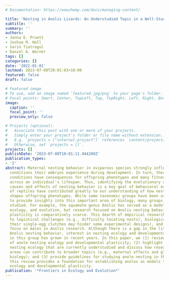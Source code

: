 ```yaml
---
# Documentation: https://wowchemy.com/docs/managing-content/

title: 'Nesting in Anolis Lizards: An Understudied Topic in a Well-Studied Clade'
subtitle: ''
summary: ''
authors:
- Jenna E. Pruett
- Joshua M. Hall
- Sarin Tiatragul
- Daniel A. Warner
tags: []
categories: []
date: '2022-01-01'
lastmod: 2023-07-08T20:01:03+10:00
featured: false
draft: false

# Featured image
# To use, add an image named `featured.jpg/png` to your page's folder.
# Focal points: Smart, Center, TopLeft, Top, TopRight, Left, Right, BottomLeft, Bottom, BottomRight.
image:
  caption: ''
  focal_point: ''
  preview_only: false

# Projects (optional).
#   Associate this post with one or more of your projects.
#   Simply enter your project's folder or file name without extension.
#   E.g. `projects = ["internal-project"]` references `content/project/deep-learning/index.md`.
#   Otherwise, set `projects = []`.
projects: []
publishDate: '2023-07-08T10:01:11.944200Z'
publication_types:
- '2'
abstract: Maternal nesting behavior in oviparous species strongly influences the environmental
  conditions their embryos experience during development. In turn, these early-life
  conditions have consequences for offspring phenotypes and many fitness components
  across an individual's lifespan. Thus, identifying the evolutionary and ecological
  causes and effects of nesting behavior is a key goal of behavioral ecology. Studies
  of reptiles have contributed greatly to our understanding of how nesting behavior
  shapes offspring phenotypes. While some taxonomic groups have been used extensively
  to provide insights into this important area of biology, many groups remain poorly
  studied. For example, the squamate genus Anolis has served as a model to study behavior,
  ecology, and evolution, but research focused on Anolis nesting behavior and developmental
  plasticity is comparatively scarce. This dearth of empirical research may be attributed
  to logistical challenges (e.g., difficulty locating nests), biological factors (e.g.,
  their single-egg clutches may hinder some experimental designs), and a historical
  focus on males in Anolis research. Although there is a gap in the literature concerning
  Anolis nesting behavior, interest in nesting ecology and developmental plasticity
  in this group has grown in recent years. In this paper, we (1) review existing studies
  of anole nesting ecology and developmental plasticity; (2) highlight areas of anole
  nesting ecology that are currently understudied and discuss how research in these
  areas can contribute to broader topics (e.g., maternal effects and global change
  biology); and (3) provide guidelines for studying anole nesting in the field. Overall,
  this review provides a foundation for establishing anoles as models to study nesting
  ecology and developmental plasticity.
publication: '*Frontiers in Ecology and Evolution*'
---
```

